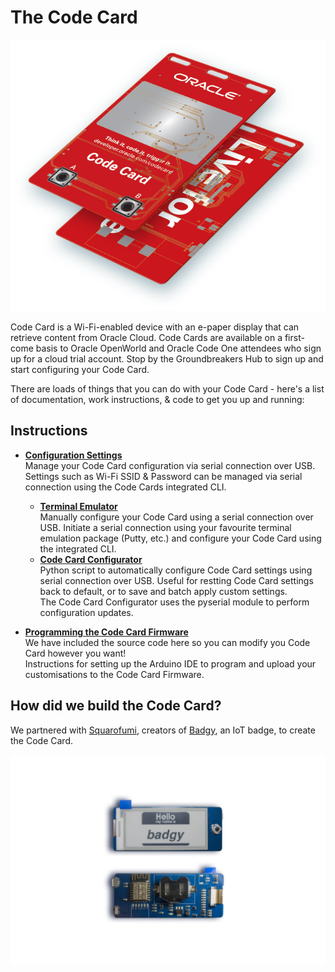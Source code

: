 # The Code Card
![](images/codecard.png)

Code Card is a Wi-Fi-enabled device with an e-paper display that can retrieve content from Oracle Cloud. Code Cards are available on a first-come basis to Oracle OpenWorld and Oracle Code One attendees who sign up for a cloud trial account. Stop by the Groundbreakers Hub to sign up and start configuring your Code Card.

There are loads of things that you can do with your Code Card - here's a list of documentation, work instructions, & code to get you up and running:

## Instructions

- **[Configuration Settings](/terminal/)**  
Manage your Code Card configuration via serial connection over USB. Settings such as Wi-Fi SSID & Password can be managed via serial connection using the Code Cards integrated CLI.
  - **[Terminal Emulator](https://github.com/cameronsenese/codecard/blob/master/terminal/README.md#alternative-via-terminal-emulator)**  
Manually configure your Code Card using a serial connection over USB. Initiate a serial connection using your favourite terminal emulation package (Putty, etc.) and configure your Code Card using the integrated CLI.
  - **[Code Card Configurator](https://github.com/cameronsenese/codecard-configurator)**  
Python script to automatically configure Code Card settings using serial connection over USB. Useful for restting Code Card settings back to default, or to save and batch apply custom settings.  
The Code Card Configurator uses the pyserial module to perform configuration updates.

- **[Programming the Code Card Firmware](/arduino/)**  
We have included the source code here so you can modify you Code Card however you want!  
Instructions for setting up the Arduino IDE to program and upload your customisations to the Code Card Firmware.

## How did we build the Code Card?
We partnered with [Squarofumi](http://www.sqfmi.com/), creators of [Badgy](https://www.tindie.com/products/squarofumi/badgy-iot-badge/), an IoT badge, to create the Code Card.

![](images/badgy.jpg)

